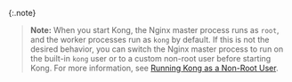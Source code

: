 <!-- Shared between all Enterprise Linux installation topics: Amazon Linux,
Amazon Linux 2, CentOS, Ubuntu, and RHEL -->

{:.note}
> **Note:** When you start Kong, the Nginx master process runs
as `root`, and the worker processes run as `kong` by
default. If this is not the desired behavior, you can switch the Nginx master process to run on the built-in
`kong` user or to a custom non-root user before starting Kong.
For more information, see [Running Kong as a Non-Root User](/gateway/{{include.release}}/plan-and-deploy/kong-user).

